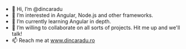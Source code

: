 - 👋 Hi, I’m @dincaradu
- 👀 I’m interested in Angular, Node.js and other frameworks.
- 🌱 I’m currently learning Angular in depth.
- 💞️ I’m willing to collaborate on all sorts of projects. Hit me up and we'll talk!
- 📫 Reach me at www.dincaradu.ro

<!---
dincaradu/dincaradu is a ✨ special ✨ repository because its `README.md` (this file) appears on your GitHub profile.
You can click the Preview link to take a look at your changes.
--->
